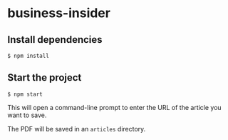 # business-insider

## Install dependencies

`$ npm install`

## Start the project

`$ npm start`

This will open a command-line prompt to enter the URL of the article you want to save.

The PDF will be saved in an `articles` directory.